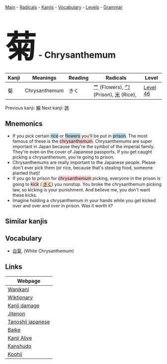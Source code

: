 <style> bigfont {font-size: 100px}</style>
[Main](../index.md) -
[Radicals](../radicals.md) -
[Kanjis](../kanjis.md) -
[Vocabulary](../vocabulary.md) -
[Levels](../levels.md) -
[Grammar](../grammar.md)
# <bigfont> 菊</bigfont> - Chrysanthemum 

| Kanji | Meanings | Reading | Radicals | Level |
| --- | --- | --- | --- | --- |
| 菊 | Chrysanthemum | きく | [艹](../radicals/艹.md) (Flowers), [勹](../radicals/勹.md) (Prison), [米](../radicals/米.md) (Rice),  | [Level 46](../levels/wk_level46.md) |

Previous kanji: [瞬](瞬.md) Next kanji: [誇](誇.md) 

## Mnemonics
 * If you pick certain <span style="background-color:#ADD8E6"> rice</span> or <span style="background-color:#ADD8E6"> flowers</span> you'll be put in <span style="background-color:#ADD8E6"> prison</span>. The most famous of these is the <span style="background-color:#ffcccb"> chrysanthemum</span>. Chrysanthemums are super important in Japan because they're the symbol of the imperial family. They're even on the cover of Japanese passports. If you get caught picking a chrysanthemum, you're going to prison.
* Chrysanthemums are really important to the Japanese people. Please don't ever pick them (or rice, because that's stealing food, someone planted that)!
* If you go to prison for <span style="background-color:#ffcccb"> chrysanthemum</span> picking, everyone in the prison is going to <span style="background-color:#ffcccb"> kick</span> (<span style="background-color:#fed8b1"> [きく](https://jisho.org/search/きく)</span>) you nonstop. You broke the chrysanthemum picking law, so kicking is your punishment. And believe me, you don't want these kicks.
* Imagine holding a chrysanthemum in your hands while you get kicked over and over and over in prison. Was it worth it?


## Similar kanjis
 


## Vocabulary
 * [白菊](../vocabulary/菊.md), (White Chrysanthemum)



## Links 

| Webpage |
| --- |
| [Wanikani          ](https://www.wanikani.com/kanji/菊) |
| [Wiktionary        ](https://en.wiktionary.org/wiki/菊) |
| [Kanji damage      ](http://www.kanjidamage.com/kanji/search?utf8=✓&q=菊) |
| [Jitenon           ](https://jitenon.com/kanji/菊) |
| [Tanoshii japanese ](https://www.tanoshiijapanese.com/dictionary/kanji.cfm?k=菊) |
| [Baike             ](https://baike.baidu.com/item/菊) |
| [Kanji Alive       ](https://app.kanjialive.com/菊) |
| [Kanshudo          ](https://www.kanshudo.com/searchmn?q=菊) |
| [Koohii            ](https://kanji.koohii.com/study/kanji/菊) |
